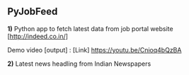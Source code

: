 ## PyJobFeed
**1)** Python app to fetch latest data from job portal website [http://indeed.co.in/]

Demo video [output] : [Link] https://youtu.be/Cnioq4bQzBA

**2)** Latest news headling from Indian Newspapers
